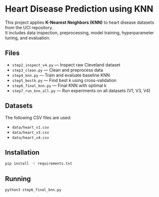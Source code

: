 # Heart Disease Prediction using KNN

This project applies **K-Nearest Neighbors (KNN)** to heart disease datasets from the UCI repository.  
It includes data inspection, preprocessing, model training, hyperparameter tuning, and evaluation.

## Files
- `step2_inspect_v4.py` — Inspect raw Cleveland dataset  
- `step3_clean.py` — Clean and preprocess data  
- `step4_knn.py` — Train and evaluate baseline KNN  
- `step5_bestk.py` — Find best k using cross-validation  
- `step6_final_knn.py` — Final KNN with optimal k  
- `step7_run_knn_all.py` — Run experiments on all datasets (V1, V3, V4)  

## Datasets
The following CSV files are used:
- `data/heart_v1.csv`  
- `data/heart_v3.csv`  
- `data/heart_v4.csv`  

## Installation
```bash
pip install -r requirements.txt
```

## Running

```
python3 step6_final_knn.py
```